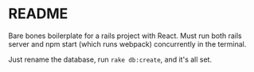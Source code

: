 # README

Bare bones boilerplate for a rails project with React. Must run both rails server and npm start (which runs webpack) concurrently in the terminal.

Just rename the database, run `rake db:create`, and it's all set.
